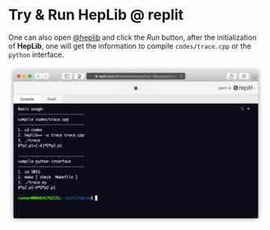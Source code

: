 # Try & Run HepLib @ replit

One can also open [@heplib](https://repl.it/@heplib/examples?lite=1&outputonly=1) and click the _Run_ button, after the initialization of **HepLib**, one will get the information to compile `codes/trace.cpp` or the `python` interface.

![](replit.png)
